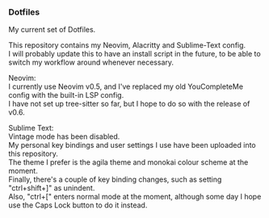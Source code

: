<h3> Dotfiles </h3>

My current set of Dotfiles.

This repository contains my Neovim, Alacritty and Sublime-Text config. <br>
I will probably update this to have an install script in the future, to be able to switch my workflow around whenever necessary.

Neovim: <br>
I currently use Neovim v0.5, and I've replaced my old YouCompleteMe config with the built-in LSP config. <br>
I have not set up tree-sitter so far, but I hope to do so with the release of v0.6.

Sublime Text: <br>
Vintage mode has been disabled. <br>
My personal key bindings and user settings I use have been uploaded into this repository. <br>
The theme I prefer is the agila theme and monokai colour scheme at the moment. <br>
Finally, there's a couple of key binding changes, such as setting "ctrl+shift+]" as unindent. <br>
Also, "ctrl+[" enters normal mode at the moment, although some day I hope use the Caps Lock button to do it instead. <br>

